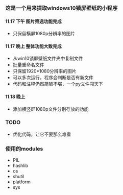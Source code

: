 ### 这是一个用来提取windows10锁屏壁纸的小程序

#### 11.17 下午 图片筛选功能完成
- 只保留横屏1080p分辨率的图片

#### 11.17 晚上 整体功能大致完成
- 从win10锁屏壁纸文件夹中复制文件
- 批量重命名文件
- 只保留1920\*1080分辨率的图片
- 可以多次运行，程序会判断是否有新文件
- 代码和注释仍然简陋不堪，一个py文件闯天下

#### 11.18 晚上
- 添加横竖屏1080p文件分别存放的功能

### TODO
- 优化代码，让它不要那么难看

### 使用的modules
- PIL
- hashlib
- os
- shutil
- platform
- sys
